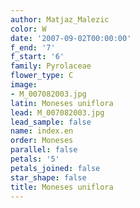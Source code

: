 ```yaml
---
author: Matjaz_Malezic
color: W
date: '2007-09-02T00:00:00'
f_end: '7'
f_start: '6'
family: Pyrolaceae
flower_type: C
image:
- M_007082003.jpg
latin: Moneses uniflora
lead: M_007082003.jpg
lead_sample: false
name: index.en
order: Moneses
parallel: false
petals: '5'
petals_joined: false
star_shape: false
title: Moneses uniflora
---
```

